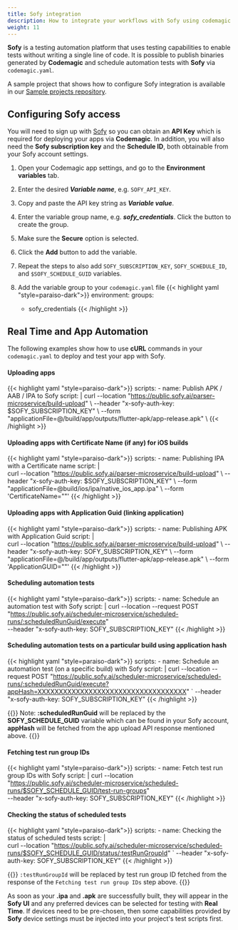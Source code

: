```yaml
---
title: Sofy integration
description: How to integrate your workflows with Sofy using codemagic.yaml
weight: 11
---
```


**Sofy** is a testing automation platform that uses testing capabilities to enable tests without writing a single line of code. It is possible to publish binaries generated by **Codemagic** and schedule automation tests with **Sofy** via `codemagic.yaml`.

A sample project that shows how to configure Sofy integration is available in our [Sample projects repository](https://github.com/codemagic-ci-cd/codemagic-sample-projects/tree/main/integrations/sofy_integration_demo_project).


## Configuring Sofy access

You will need to sign up with [Sofy](https://sofy.ai/) so you can obtain an **API Key** which is required for deploying your apps via **Codemagic**. In addition, you will also need the **Sofy subscription key** and the **Schedule ID**, both obtainable from your Sofy account settings.

1. Open your Codemagic app settings, and go to the **Environment variables** tab.
2. Enter the desired **_Variable name_**, e.g. `SOFY_API_KEY`.
3. Copy and paste the API key string as **_Variable value_**.
4. Enter the variable group name, e.g. **_sofy_credentials_**. Click the button to create the group.
5. Make sure the **Secure** option is selected.
6. Click the **Add** button to add the variable.
7. Repeat the steps to also add `SOFY_SUBSCRIPTION_KEY`, `SOFY_SCHEDULE_ID`, and `$SOFY_SCHEDULE_GUID` variables.

8. Add the variable group to your `codemagic.yaml` file
{{< highlight yaml "style=paraiso-dark">}}
  environment:
    groups:
      - sofy_credentials
{{< /highlight >}}


## Real Time and App Automation

The following examples show how to use **cURL** commands in your `codemagic.yaml` to deploy and test your app with Sofy.

#### Uploading apps

{{< highlight yaml "style=paraiso-dark">}}
  scripts:
    - name: Publish APK / AAB / IPA to Sofy
      script: | 
        curl --location "https://public.sofy.ai/parser-microservice/build-upload" \ 
          --header "x-sofy-auth-key: $SOFY_SUBSCRIPTION_KEY" \ 
          --form "applicationFile=@/build/app/outputs/flutter-apk/app-release.apk" \ 
{{< /highlight >}}

#### Uploading apps with Certificate Name (if any) for iOS builds

{{< highlight yaml "style=paraiso-dark">}}
 scripts: 
    - name: Publishing IPA with a Certificate name
      script: |  
        curl --location "https://public.sofy.ai/parser-microservice/build-upload" \ 
        --header "x-sofy-auth-key: $SOFY_SUBSCRIPTION_KEY" \ 
        --form "applicationFile=@build/ios/ipa/native_ios_app.ipa" \ 
        --form 'CertificateName=""' 
{{< /highlight >}}

#### Uploading apps with Application Guid (linking application)

{{< highlight yaml "style=paraiso-dark">}}
 scripts: 
    - name: Publishing APK with Application Guid 
      script: |        
        curl --location "https://public.sofy.ai/parser-microservice/build-upload" \ 
        --header "x-sofy-auth-key: SOFY_SUBSCRIPTION_KEY" \ 
        --form "applicationFile=@/build/app/outputs/flutter-apk/app-release.apk" \ 
        --form 'ApplicationGUID=""'
{{< /highlight >}}



#### Scheduling automation tests

{{< highlight yaml "style=paraiso-dark">}}
  scripts:
    - name: Schedule an automation test with Sofy
      script: | 
          curl --location --request POST "https://public.sofy.ai/scheduler-microservice/scheduled-runs/:scheduledRunGuid/execute" \
            --header "x-sofy-auth-key: SOFY_SUBSCRIPTION_KEY" 
{{< /highlight >}}

#### Scheduling automation tests on a particular build using application hash

{{< highlight yaml "style=paraiso-dark">}}
  scripts: 
      - name: Schedule an automation test (on a specific build) with Sofy 
        script: | 
          curl --location --request POST "https://public.sofy.ai/scheduler-microservice/scheduled-runs/:scheduledRunGuid/execute?appHash=XXXXXXXXXXXXXXXXXXXXXXXXXXXXXXXXXXX" ` 
            --header "x-sofy-auth-key: SOFY_SUBSCRIPTION_KEY"
{{< /highlight >}}

{{<notebox>}}
Note: **:scheduledRunGuid** will be replaced by the **SOFY_SCHEDULE_GUID** variable which can be found in your Sofy account, **appHash** will be fetched from the app upload API response mentioned above.
{{</notebox>}}

#### Fetching test run group IDs

{{< highlight yaml "style=paraiso-dark">}}
  scripts: 
      - name: Fetch test run group IDs with Sofy 
        script: | 
          curl --location "https://public.sofy.ai/scheduler-microservice/scheduled-runs/$SOFY_SCHEDULE_GUID/test-run-groups" \
            --header "x-sofy-auth-key: SOFY_SUBSCRIPTION_KEY" 
{{< /highlight >}}

#### Checking the status of scheduled tests

{{< highlight yaml "style=paraiso-dark">}}
   scripts: 
      - name: Checking the status of scheduled tests 
        script: |  
          curl --location "https://public.sofy.ai/scheduler-microservice/scheduled-runs/$SOFY_SCHEDULE_GUID/status/:testRunGroupId" ` 
            --header "x-sofy-auth-key: SOFY_SUBSCRIPTION_KEY"
{{< /highlight >}}

{{<notebox>}}
`:testRunGroupId` will be replaced by test run group ID fetched from the response of the `Fetching test run group IDs` step above.
{{</notebox>}}

As soon as your **.ipa** and **.apk** are successfully built, they will appear in the **Sofy UI** and any preferred devices can be selected for testing with **Real Time**. If devices need to be pre-chosen, then some capabilities provided by **Sofy** device settings must be injected into your project's test scripts first. 

